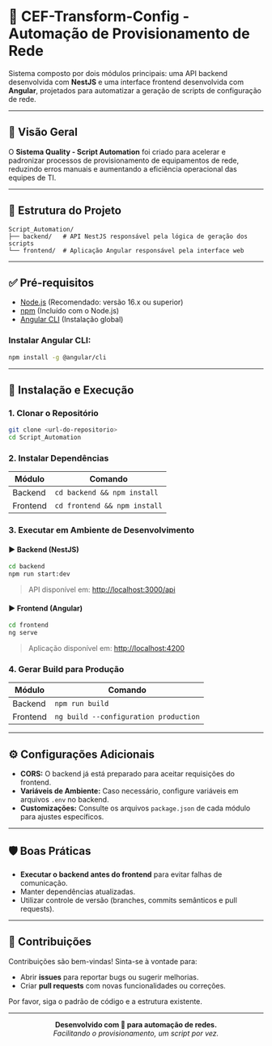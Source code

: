 
# 🚀 CEF-Transform-Config - Automação de Provisionamento de Rede

Sistema composto por dois módulos principais: uma API backend desenvolvida com **NestJS** e uma interface frontend desenvolvida com **Angular**, projetados para automatizar a geração de scripts de configuração de rede.

---

## 📌 Visão Geral

O **Sistema Quality - Script Automation** foi criado para acelerar e padronizar processos de provisionamento de equipamentos de rede, reduzindo erros manuais e aumentando a eficiência operacional das equipes de TI.

---

## 📂 Estrutura do Projeto

```
Script_Automation/
├── backend/   # API NestJS responsável pela lógica de geração dos scripts
└── frontend/  # Aplicação Angular responsável pela interface web
```

---

## ✅ Pré-requisitos

- [Node.js](https://nodejs.org/) (Recomendado: versão 16.x ou superior)
- [npm](https://www.npmjs.com/) (Incluído com o Node.js)
- [Angular CLI](https://angular.io/cli) (Instalação global)

### Instalar Angular CLI:

```bash
npm install -g @angular/cli
```

---

## 🚀 Instalação e Execução

### 1. Clonar o Repositório

```bash
git clone <url-do-repositorio>
cd Script_Automation
```

### 2. Instalar Dependências

| Módulo    | Comando                    |
|-----------|----------------------------|
| Backend   | `cd backend && npm install` |
| Frontend  | `cd frontend && npm install` |

### 3. Executar em Ambiente de Desenvolvimento

#### ▶️ Backend (NestJS)

```bash
cd backend
npm run start:dev
```
> API disponível em: [http://localhost:3000/api](http://localhost:3000/api)

#### ▶️ Frontend (Angular)

```bash
cd frontend
ng serve
```
> Aplicação disponível em: [http://localhost:4200](http://localhost:4200)

### 4. Gerar Build para Produção

| Módulo    | Comando                                 |
|-----------|-----------------------------------------|
| Backend   | `npm run build`                         |
| Frontend  | `ng build --configuration production`   |

---

## ⚙️ Configurações Adicionais

- **CORS:** O backend já está preparado para aceitar requisições do frontend.
- **Variáveis de Ambiente:** Caso necessário, configure variáveis em arquivos `.env` no backend.
- **Customizações:** Consulte os arquivos `package.json` de cada módulo para ajustes específicos.

---

## 🛡️ Boas Práticas

- **Executar o backend antes do frontend** para evitar falhas de comunicação.
- Manter dependências atualizadas.
- Utilizar controle de versão (branches, commits semânticos e pull requests).

---

## 📣 Contribuições

Contribuições são bem-vindas! Sinta-se à vontade para:

- Abrir **issues** para reportar bugs ou sugerir melhorias.
- Criar **pull requests** com novas funcionalidades ou correções.

Por favor, siga o padrão de código e a estrutura existente.

---

<div align="center">
  <strong>Desenvolvido com 💙 para automação de redes.</strong><br/>
  <em>Facilitando o provisionamento, um script por vez.</em>
</div>
